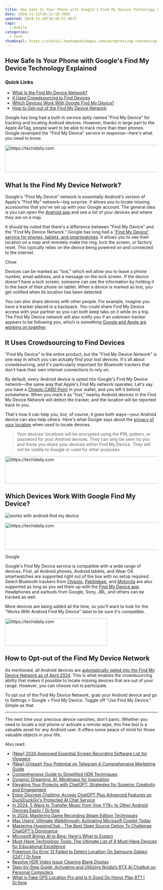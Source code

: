 ```yaml
---
title: How Safe Is Your Phone with Google's Find My Device Technology Explained
date: 2024-11-11T16:12:19.395Z
updated: 2024-11-18T18:24:57.067Z
tags:
  - mobile
categories:
  - tech
thumbnail: https://static1.howtogeekimages.com/wordpress/wp-content/uploads/2024/06/a-phone-with-the-google-find-my-device-logo-around-it-and-a-map-with-a-pin-coming-out-of-the-screen.jpg
---
```


## How Safe Is Your Phone with Google's Find My Device Technology Explained

### Quick Links

* [What Is the Find My Device Network?](https://graphic-issues.techidaily.com/swift-uninstallation-for-graphics-drivers-in-windows/)
* [It Uses Crowdsourcing to Find Devices](https://extra-lessons.techidaily.com/new-bridging-platforms-instagram-and-tik-tok-synergy-manual/)
* [Which Devices Work With Google Find My Device?](https://pokemon-go-android.techidaily.com/here-are-some-pro-tips-for-pokemon-go-pvp-battles-on-nubia-red-magic-8s-pro-drfone-by-drfone-virtual-android/)
* [How to Opt-out of the Find My Device Network](https://techidaily.com/three-solutions-to-hard-reset-lava-storm-5g-drfone-by-drfone-reset-android-reset-android/)

 Google has long had a built-in service aptly named "Find My Device" for tracking and locating Android devices. However, thanks in large part to the Apple AirTag, people want to be able to track more than their phones. Google revamped the "Find My Device" service in response—here's what you need to know.

<!-- affiliate ads begin -->
<a href="https://ephamedtechinc.pxf.io/c/5597632/2136613/26400" target="_top" id="2136613">
  <img src="//a.impactradius-go.com/display-ad/26400-2136613" border="0" alt="https://techidaily.com" width="728" height="90"/>
</a>
<img height="0" width="0" src="https://ephamedtechinc.pxf.io/i/5597632/2136613/26400" style="position:absolute;visibility:hidden;" border="0" />
<!-- affiliate ads end -->

##  What Is the Find My Device Network?

 Google's "Find My Device" network is essentially Android's version of Apple's "Find My" network—big surprise. It allows you to locate missing accessories that you've set up with your Google account. The general idea is you can open the [Android app](https://www.anrdoezrs.net/links/3607085/type/dlg/sid/UUhtgUeUpU2003802/https://play.google.com/store/apps/details?id=com.google.android.apps.adm&hl=en%5FUS) and see a list of your devices and where they are on a map.

 It should be noted that there's a difference between "Find My Device" and the "Find My Device _Network_." Google has long had a ["Find My Device" service for phones, tablets, and smartwatches](https://article-posts.techidaily.com/crafting-stunning-photography-mastering-hdr-merging-in-lightroom/). It allows you to see their location on a map and remotely make the ring, lock the screen, or factory reset. This typically relies on the device being powered on and connected to the internet.

Close 

 Devices can be marked as "lost," which will allow you to leave a phone number, email address, and a message on the lock screen. If the device doesn't have a lock screen, someone can see the information by holding it to the back of their phone oir tablet. When a device is marked as lost, you get notified when its location has been detected.

 You can also share devices with other people. For example, imagine you have a tracker placed in a backpack. You could share Find My Device access with your partner so you can both keep tabs on it while on a trip. The Find My Device network will also notify you if an unknown tracker appears to be following you, which is something [Google and Apple are working on together](https://some-approaches.techidaily.com/updated-the-comprehensive-guide-to-digital-subtitle-enhancing-platforms/).

##  It Uses Crowdsourcing to Find Devices

 "Find My Device" is the entire product, but the "Find My Device _Network_" is one way in which you can actually find your lost devices. It's all about crowdsourcing, and it's particularly important for Bluetooth trackers that don't have their own internet connections to rely on.

 By default, every Android device is opted into Google's Find My Device network—the same way that Apple's Find My network operates. Let's say you have a [Chipolo CARD Point](https://chipolo.net/en-us/products/chipolo-card-point?variant=1076044) in your wallet, and you left it behind somewhere. When you mark it as "lost," nearby Android devices in the Find My Device Network will detect the tracker, and the location will be reported back to you.

 That's how it can help _you_, but, of course, it goes both ways—your Android device can also help others. Here's what Google says about the [privacy of your location](https://security.googleblog.com/2024/04/find-my-device-network-security-privacy-protections.html) when used to locate devices.

> Your devices’ locations will be encrypted using the PIN, pattern, or password for your Android devices. They can only be seen by you and those you share your devices within Find My Device. They will not be visible to Google or used for other purposes. 

<!-- affiliate ads begin -->
<a href="https://appsumo.8odi.net/c/5597632/2037355/7443" target="_top" id="2037355">
  <img src="//a.impactradius-go.com/display-ad/7443-2037355" border="0" alt="https://techidaily.com" width="728" height="90"/>
</a>
<img height="0" width="0" src="https://appsumo.8odi.net/i/5597632/2037355/7443" style="position:absolute;visibility:hidden;" border="0" />
<!-- affiliate ads end -->

##  Which Devices Work With Google Find My Device?

![works with android find my device](https://static1.howtogeekimages.com/wordpress/wp-content/uploads/2024/06/works-with-android-find-my-device.png) 

<!-- affiliate ads begin -->
<a href="https://appsumo.8odi.net/c/5597632/2043597/7443" target="_top" id="2043597">
  <img src="//a.impactradius-go.com/display-ad/7443-2043597" border="0" alt="https://techidaily.com" width="728" height="90"/>
</a>
<img height="0" width="0" src="https://appsumo.8odi.net/i/5597632/2043597/7443" style="position:absolute;visibility:hidden;" border="0" />
<!-- affiliate ads end -->

Google

 Google's Find My Device service is compatible with a wide range of devices. First, all Android phones, Android tablets, and Wear OS smartwatches are supported right out of the box with no setup required. Select Bluetooth trackers from [Chipolo](https://facebook-video-share.techidaily.com/updated-taking-your-videos-to-the-next-level-expert-pc-methods-for-youtubers/), [Pebblebee](https://pebblebee.com/pages/google-find-my-device), and [Motorola](https://sim-unlock.techidaily.com/how-to-change-your-sim-pin-code-on-your-infinix-smart-8-hd-phone-by-drfone-android/) are also supported as long as you set them up with the [Find My Device app](https://www.anrdoezrs.net/links/3607085/type/dlg/sid/UUhtgUeUpU2003802/https://play.google.com/store/apps/details?id=com.google.android.apps.adm&hl=en%5FUS). Headphones and earbuds from Google, Sony, JBL, and others can be tracked as well.

 More devices are being added all the time, so you'll want to look for the "Works With Android Find My Device" label to be sure it's compatible.

<!-- affiliate ads begin -->
<a href="https://aligracehair.sjv.io/c/5597632/2135372/19272" target="_top" id="2135372">
  <img src="//a.impactradius-go.com/display-ad/19272-2135372" border="0" alt="https://techidaily.com" width="336" height="90"/>
</a>
<img height="0" width="0" src="https://aligracehair.sjv.io/i/5597632/2135372/19272" style="position:absolute;visibility:hidden;" border="0" />
<!-- affiliate ads end -->

##  How to Opt-out of the Find My Device Network

 As mentioned, all Android devices are [automatically opted into the Find My Device Network as of April 2024](https://facebook-videos.techidaily.com/revamp-your-social-media-presence-essential-online-image-makers-for-fb-covers/). This is what enables the crowdsourcing ability that makes it possible to locate missing devices that are out of your range. However, you can choose not to participate.

 To opt out of the Find My Device Network, grab your Android device and go to Settings > Google > Find My Device. Toggle off "Use Find My Device." Simple as that.

---

 The next time your precious device vanishes, don't panic. Whether you need to locate a lost phone or activate a remote wipe, this free tool is a valuable asset for any Android user. It offers some peace of mind for those valuable objects in your life.

<ins class="adsbygoogle"
     style="display:block"
     data-ad-format="autorelaxed"
     data-ad-client="ca-pub-7571918770474297"
     data-ad-slot="1223367746"></ins>

<ins class="adsbygoogle"
     style="display:block"
     data-ad-client="ca-pub-7571918770474297"
     data-ad-slot="8358498916"
     data-ad-format="auto"
     data-full-width-responsive="true"></ins>

<span class="atpl-alsoreadstyle">Also read:</span>
<div><ul>
<li><a href="https://facebook-video-footage.techidaily.com/new-2024-approved-essential-screen-recording-software-list-for-vloggers/"><u>[New] 2024 Approved Essential Screen Recording Software List for Vloggers</u></a></li>
<li><a href="https://fox-hovers.techidaily.com/new-unleash-your-potential-on-telegram-a-comprehensive-marketing-guide/"><u>[New] Unleash Your Potential on Telegram A Comprehensive Marketing Guide</u></a></li>
<li><a href="https://article-tips.techidaily.com/comprehensive-guide-to-simplified-hdr-techniques/"><u>Comprehensive Guide to Simplified HDR Techniques</u></a></li>
<li><a href="https://tech-haven.techidaily.com/dynamic-dreaming-ai-mindmaps-for-inspiration/"><u>Dynamic Dreaming: AI, Mindmaps for Inspiration</u></a></li>
<li><a href="https://tech-haven.techidaily.com/elevating-your-projects-with-chatgpt-strategies-for-superior-creativity-and-engagement/"><u>Elevating Your Projects with ChatGPT: Strategies for Superior Creativity and Engagement</u></a></li>
<li><a href="https://tech-haven.techidaily.com/enjoy-discreet-chatting-access-chatgpt-plus-advanced-features-on-duckduckgos-protected-ai-chat-service/"><u>Enjoy Discreet Chatting: Access ChatGPT Plus Advanced Features on DuckDuckGo's Protected AI Chat Service</u></a></li>
<li><a href="https://android-transfer.techidaily.com/in-2024-5-ways-to-transfer-music-from-vivo-y78plus-to-other-android-devices-easily-drfone-by-drfone-transfer-from-android-transfer-from-android/"><u>In 2024, 5 Ways to Transfer Music from Vivo Y78+ to Other Android Devices Easily | Dr.fone</u></a></li>
<li><a href="https://screen-capture.techidaily.com/in-2024-mastering-game-recording-steam-edition-techniques/"><u>In 2024, Mastering Game Recording Steam Edition Techniques</u></a></li>
<li><a href="https://tech-haven.techidaily.com/mac-users-ultimate-walkthrough-activating-microsoft-copilot-today/"><u>Mac Users' Ultimate Walkthrough: Activating Microsoft Copilot Today</u></a></li>
<li><a href="https://tech-haven.techidaily.com/mastering-huggingchat-the-best-open-source-option-to-challenge-chatgpts-dominance/"><u>Mastering HuggingChat - The Best Open Source Option To Challenge ChatGPT's Dominance</u></a></li>
<li><a href="https://tech-haven.techidaily.com/microsoft-brings-ai-to-bing-heres-what-to-expect/"><u>Microsoft Brings AI to Bing: Here's What to Expect</u></a></li>
<li><a href="https://tech-recovery.techidaily.com/must-have-technology-tools-the-ultimate-list-of-9-must-have-devices-for-educational-excellence/"><u>Must-Have Technology Tools: The Ultimate List of 9 Must-Have Devices for Educational Excellence</u></a></li>
<li><a href="https://change-location.techidaily.com/pokemon-go-error-12-failed-to-detect-location-on-samsung-galaxy-s24-drfone-by-drfone-virtual-android/"><u>Pokemon Go Error 12 Failed to Detect Location On Samsung Galaxy S24? | Dr.fone</u></a></li>
<li><a href="https://screen-sharing-recording.techidaily.com/resolve-hdr-video-issue-clearing-blank-display/"><u>Resolve HDR Video Issue Clearing Blank Display</u></a></li>
<li><a href="https://tech-haven.techidaily.com/step-by-step-guide-activating-and-utilizing-nvidias-rtx-ai-chatbot-on-personal-computers/"><u>Step-by-Step Guide: Activating and Utilizing Nvidia’s RTX AI Chatbot on Personal Computers</u></a></li>
<li><a href="https://fake-location.techidaily.com/what-is-fake-gps-location-pro-and-is-it-good-on-honor-play-8t-drfone-by-drfone-virtual-android/"><u>What is Fake GPS Location Pro and Is It Good On Honor Play 8T? | Dr.fone</u></a></li>
</ul></div>

